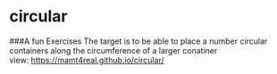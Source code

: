 # circular
###A fun Exercises
The target is to be able to place a number circular containers along the circumference of a larger conatiner
<br />
view: https://mamt4real.github.io/circular/
